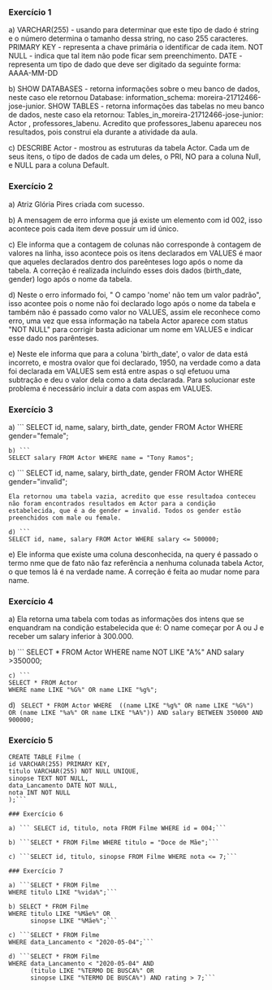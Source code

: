 ### Exercício 1
a) VARCHAR(255) - usando para determinar que este tipo de dado é string e o número determina o tamanho dessa string, no caso 255 caracteres.
PRIMARY KEY - representa a chave primária o identificar de cada item.
NOT NULL - indica que tal item não pode ficar sem preenchimento.
DATE - representa um tipo de dado que deve ser digitado da seguinte forma: AAAA-MM-DD

b) SHOW DATABASES - retorna informações sobre o meu banco de dados, neste caso ele retornou Database: information_schema: moreira-21712466-jose-junior.
SHOW TABLES - retorna informações das tabelas no meu banco de dados, neste caso ela retornou: Tables_in_moreira-21712466-jose-junior: Actor , professores_labenu. Acredito que professores_labenu apareceu nos resultados, pois construi ela durante a atividade da aula.

c) DESCRIBE Actor - mostrou as estruturas da tabela Actor. Cada um de seus itens, o tipo de dados de cada um deles, o PRI, NO para a coluna Null, e NULL para a coluna Default.


### Exercício 2
a) Atriz Glória Pires criada com sucesso.

b) A mensagem  de erro informa que já existe um elemento com id 002, isso acontece pois cada item deve possuir um id único.

c) Ele informa que a contagem de colunas não corresponde à contagem de valores na linha, isso acontece pois os itens declarados em VALUES é maor que aqueles declarados dentro dos pareênteses logo após o nome da tabela. A correção é realizada incluíndo esses dois dados (birth_date, gender) logo após o nome da tabela.

d) Neste o erro informado foi, " O campo 'nome' não tem um valor padrão", isso acontee pois o nome não foi declarado logo após o nome da tabela e também não é passado como valor no VALUES, assim ele reconhece como erro, uma vez que essa informação na tabela Actor aparece com status "NOT NULL" para corrigir basta adicionar um nome em VALUES e indicar esse dado nos parênteses.

e) Neste ele informa que para a coluna 'birth_date', o valor de data está incorreto, e mostra ovalor que foi declarado, 1950, na verdade como a data foi declarada em VALUES sem está entre aspas o sql efetuou uma subtração e deu o valor dela como a data declarada. Para solucionar este problema é necessário incluir a data com aspas em VALUES.

### Exercício 3
a) ```
SELECT id, name, salary, birth_date, gender FROM Actor WHERE gender="female";
```
b) ```
SELECT salary FROM Actor WHERE name = "Tony Ramos";
```
c) ```
SELECT id, name, salary, birth_date, gender FROM Actor WHERE gender="invalid";
```
Ela retornou uma tabela vazia, acredito que esse resultadoa conteceu não foram encontrados resultados em Actor para a condição estabelecida, que é a de gender = invalid. Todos os gender estão preenchidos com male ou female.

d) ```
SELECT id, name, salary FROM Actor WHERE salary <= 500000;
```
e) Ele informa que existe uma coluna desconhecida, na query é passado o termo nme que de fato não faz referência a nenhuma colunada tabela Actor, o que temos lá é na verdade name. A correção é feita ao mudar nome para name.


### Exercício 4
a) Ela retorna uma tabela com todas as informações dos intens que se enquandram na condição estabelecida que é: O name começar por A ou J e receber um salary inferior à 300.000.

b) ```
SELECT * FROM Actor 
WHERE name NOT LIKE "A%" AND salary >350000;
```
c) ```
SELECT * FROM Actor
WHERE name LIKE "%G%" OR name LIKE "%g%";
```
d) ```
SELECT * FROM Actor
WHERE 
	((name LIKE "%g%" OR name LIKE "%G%") OR (name LIKE "%a%" OR name LIKE "%A%"))
  AND salary BETWEEN 350000 AND 900000;```
  

### Exercício 5
```
CREATE TABLE Filme (
id VARCHAR(255) PRIMARY KEY,
titulo VARCHAR(255) NOT NULL UNIQUE,
sinopse TEXT NOT NULL,
data_Lancamento DATE NOT NULL,
nota INT NOT NULL
);```

### Exercício 6

a) ``` SELECT id, titulo, nota FROM Filme WHERE id = 004;```

b) ```SELECT * FROM Filme WHERE titulo = "Doce de Mãe";```

c) ```SELECT id, titulo, sinopse FROM Filme WHERE nota <= 7;```

### Exercício 7

a) ```SELECT * FROM Filme
WHERE titulo LIKE "%vida%";```

b) SELECT * FROM Filme
WHERE titulo LIKE "%Mãe%" OR
      sinopse LIKE "%Mãe%";```

c) ```SELECT * FROM Filme
WHERE data_Lancamento < "2020-05-04";```

d) ```SELECT * FROM Filme
WHERE data_Lancamento < "2020-05-04" AND 
      (titulo LIKE "%TERMO DE BUSCA%" OR
      sinopse LIKE "%TERMO DE BUSCA%") AND rating > 7;```

